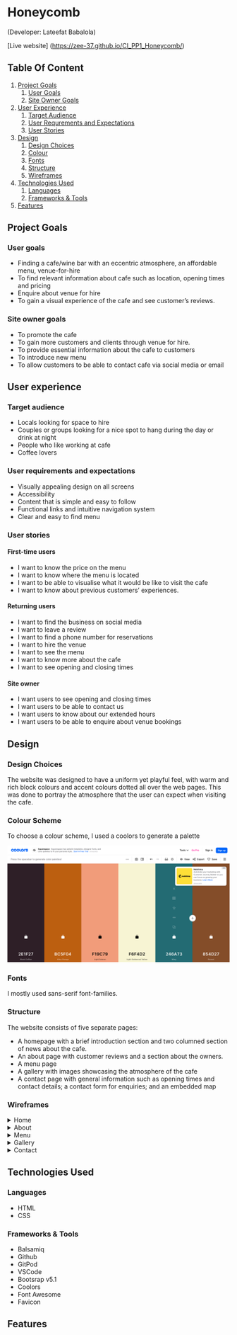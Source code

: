 # Honeycomb
(Developer: Lateefat Babalola)

<!--mock up image here-->

[Live website] (https://zee-37.github.io/CI_PP1_Honeycomb/)

## Table Of Content

1. [Project Goals](#project-goals)
    1. [User Goals](#user-goals)
    2. [Site Owner Goals](#site-owner-goals)
2. [User Experience](#user-experience)
    1. [Target Audience](#target-audience)
    2. [User Requrements and Expectations](#user-requrements-and-expectations)
    3. [User Stories](#user-stories)
3. [Design](#design)
    1. [Design Choices](#design-choices)
    2. [Colour](#colours)
    3. [Fonts](#fonts)
    4. [Structure](#structure)
    5. [Wireframes](#wireframes)
4. [Technologies Used](#technologies-used)
    1. [Languages](#languages)
    2. [Frameworks & Tools](#frameworks-&-tools)
5. [Features](#features)

## Project Goals

### User goals
- Finding a cafe/wine bar with an eccentric atmosphere, an affordable menu, venue-for-hire
- To find relevant information about cafe such as location, opening times and pricing
- Enquire about venue for hire
- To gain a visual experience of the cafe and see customer’s reviews.

### Site owner goals
- To promote the cafe
- To gain more customers and clients through venue for hire.
- To provide essential information about the cafe to customers
- To introduce new menu
- To allow customers to be able to contact cafe via social media or email

## User experience 

### Target audience
- Locals looking for space to hire
- Couples or groups looking for a nice spot to hang during the day or drink at night
- People who like working at cafe
- Coffee lovers

### User requirements and expectations
- Visually appealing design on all screens
- Accessibility
- Content that is simple and easy to follow
- Functional links and intuitive navigation system
- Clear and easy to find menu

### User stories

#### First-time users
- I want to know the price on the menu
- I want to know where the menu is located
- I want to be able to visualise what it would be like to visit the cafe
- I want to know about previous customers’ experiences.

#### Returning users
- I want to find the business on social media
- I want to leave a review 
- I want to find a phone number for reservations
- I want to hire the venue
- I want to see the menu
- I want to know more about the cafe
- I want to see opening and closing times

#### Site owner
- I want users to see opening and closing times
- I want users to be able to contact us
- I want users to know about our extended hours
- I want users to be able to enquire about venue bookings

## Design

### Design Choices
The website was designed to have a uniform yet playful feel, with warm and rich block colours and accent colours dotted all over the web pages. This was done to portray the atmosphere that the user can expect when visiting the cafe.

### Colour Scheme
To choose a colour scheme, I used a coolors to generate a palette
<!--Insert doc of color scheme screenshots-->
![Colour scheme](assets/docs/features/colour-scheme.jpg)

### Fonts
I mostly used sans-serif font-families.

### Structure
The website consists of five separate pages: 
- A homepage with a brief introduction section and two columned section of news about the cafe.
- An about page with customer reviews and a section about the owners.
- A menu page
- A gallery with images showcasing the atmosphere of the cafe
- A contact page with general information such as opening times and contact details; a contact form for enquiries; and an embedded map

### Wireframes
<details><summary>Home</summary>
<img src="/workspace/CI_PP1_Honeycomb/assets/docs/wireframes/home-wf.jpg">
</details>
<details><summary>About</summary>
<img src="/workspace/CI_PP1_Honeycomb/assets/docs/wireframes/about-wf.jpg">
</details>
<details><summary>Menu</summary>
<img src="/workspace/CI_PP1_Honeycomb/assets/docs/wireframes/menu-wf.jpg">
</details>
<details><summary>Gallery</summary>
<img src="/workspace/CI_PP1_Honeycomb/assets/docs/wireframes/gallery-wf.jpg">
</details>
<details><summary>Contact</summary>
<img src="/workspace/CI_PP1_Honeycomb/assets/docs/wireframes/contact-wf.jpg">
</details>

## Technologies Used

### Languages
- HTML
- CSS

### Frameworks & Tools
- Balsamiq
- Github
- GitPod
- VSCode
- Bootsrap v5.1
- Coolors
- Font Awesome
- Favicon

## Features